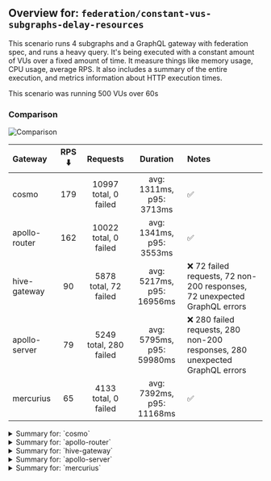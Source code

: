## Overview for: `federation/constant-vus-subgraphs-delay-resources`


This scenario runs 4 subgraphs and a GraphQL gateway with federation spec, and runs a heavy query. It's being executed with a constant amount of VUs over a fixed amount of time. It measure things like memory usage, CPU usage, average RPS. It also includes a summary of the entire execution, and metrics information about HTTP execution times.


This scenario was running 500 VUs over 60s


### Comparison


<img src="https://imagedelivery.net/KYe9TScr4TldYHA48pczVg/bbf7d1a4-7cc7-4bbb-957b-22d7f2cda100/public" alt="Comparison" />


| Gateway       | RPS ⬇️ |        Requests        |         Duration          | Notes                                                                       |
| :------------ | :----: | :--------------------: | :-----------------------: | :-------------------------------------------------------------------------- |
| cosmo         |  179   | 10997 total, 0 failed  | avg: 1311ms, p95: 3713ms  | ✅                                                                           |
| apollo-router |  162   | 10022 total, 0 failed  | avg: 1341ms, p95: 3553ms  | ✅                                                                           |
| hive-gateway  |   90   | 5878 total, 72 failed  | avg: 5217ms, p95: 16956ms | ❌ 72 failed requests, 72 non-200 responses, 72 unexpected GraphQL errors    |
| apollo-server |   79   | 5249 total, 280 failed | avg: 5795ms, p95: 59980ms | ❌ 280 failed requests, 280 non-200 responses, 280 unexpected GraphQL errors |
| mercurius     |   65   |  4133 total, 0 failed  | avg: 7392ms, p95: 11168ms | ✅                                                                           |



<details>
  <summary>Summary for: `cosmo`</summary>

  **K6 Output**




```
     ✓ response code was 200
     ✓ no graphql errors
     ✓ valid response structure

     █ setup

     checks.........................: 100.00% ✓ 32931      ✗ 0    
     data_received..................: 965 MB  16 MB/s
     data_sent......................: 13 MB   213 kB/s
     http_req_blocked...............: avg=4.55ms   min=1.35µs  med=3.16µs   max=3.93s  p(90)=5.1µs   p(95)=37.15µs
     http_req_connecting............: avg=3.74ms   min=0s      med=0s       max=3.93s  p(90)=0s      p(95)=0s     
     http_req_duration..............: avg=1.31s    min=3.43ms  med=1.07s    max=8.09s  p(90)=2.62s   p(95)=3.71s  
       { expected_response:true }...: avg=1.31s    min=3.43ms  med=1.07s    max=8.09s  p(90)=2.62s   p(95)=3.71s  
     http_req_failed................: 0.00%   ✓ 0          ✗ 10997
     http_req_receiving.............: avg=499.71ms min=34.13µs med=99.16µs  max=7.16s  p(90)=1.74s   p(95)=2.87s  
     http_req_sending...............: avg=27.59ms  min=7.84µs  med=14.21µs  max=4.59s  p(90)=282.5µs p(95)=52.48ms
     http_req_tls_handshaking.......: avg=0s       min=0s      med=0s       max=0s     p(90)=0s      p(95)=0s     
     http_req_waiting...............: avg=784.15ms min=3.34ms  med=758.44ms max=3.3s   p(90)=1.4s    p(95)=1.68s  
     http_reqs......................: 10997   179.245807/s
     iteration_duration.............: avg=2.72s    min=19.16ms med=2.25s    max=17.18s p(90)=5.6s    p(95)=6.71s  
     iterations.....................: 10977   178.919816/s
     vus............................: 166     min=166      max=500
     vus_max........................: 500     min=500      max=500
```


**Performance Overview**


<img src="https://imagedelivery.net/KYe9TScr4TldYHA48pczVg/caeefc7e-42ea-4b03-1033-ec47c6898b00/public" alt="Performance Overview" />


**Subgraphs Overview**


<img src="https://imagedelivery.net/KYe9TScr4TldYHA48pczVg/2de1152e-6485-4bdb-7060-55014b49ed00/public" alt="Subgraphs Overview" />


**HTTP Overview**


<img src="https://imagedelivery.net/KYe9TScr4TldYHA48pczVg/4ee2ca6a-4bac-42a5-c7ca-ae05fe8f8e00/public" alt="HTTP Overview" />


  </details>

<details>
  <summary>Summary for: `apollo-router`</summary>

  **K6 Output**




```
     ✓ response code was 200
     ✓ no graphql errors
     ✓ valid response structure

     █ setup

     checks.........................: 100.00% ✓ 30006      ✗ 0    
     data_received..................: 879 MB  14 MB/s
     data_sent......................: 12 MB   193 kB/s
     http_req_blocked...............: avg=4.17ms   min=1.55µs  med=3.78µs   max=4.18s  p(90)=6.57µs   p(95)=3.04ms 
     http_req_connecting............: avg=3.58ms   min=0s      med=0s       max=3.44s  p(90)=0s       p(95)=1.89ms 
     http_req_duration..............: avg=1.34s    min=6.71ms  med=1.15s    max=8.87s  p(90)=2.85s    p(95)=3.55s  
       { expected_response:true }...: avg=1.34s    min=6.71ms  med=1.15s    max=8.87s  p(90)=2.85s    p(95)=3.55s  
     http_req_failed................: 0.00%   ✓ 0          ✗ 10022
     http_req_receiving.............: avg=523.41ms min=32.18µs med=158.89µs max=8.37s  p(90)=1.86s    p(95)=2.63s  
     http_req_sending...............: avg=46.19ms  min=8.22µs  med=18.42µs  max=4.49s  p(90)=455.87µs p(95)=26.31ms
     http_req_tls_handshaking.......: avg=0s       min=0s      med=0s       max=0s     p(90)=0s       p(95)=0s     
     http_req_waiting...............: avg=771.75ms min=6.62ms  med=652.77ms max=3.79s  p(90)=1.59s    p(95)=1.91s  
     http_reqs......................: 10022   162.791204/s
     iteration_duration.............: avg=2.97s    min=33.44ms med=2.53s    max=15.65s p(90)=6.02s    p(95)=7.34s  
     iterations.....................: 10002   162.466336/s
     vus............................: 272     min=272      max=500
     vus_max........................: 500     min=500      max=500
```


**Performance Overview**


<img src="https://imagedelivery.net/KYe9TScr4TldYHA48pczVg/5fac7ca9-fd67-4aa4-3d5a-58e95dd7d100/public" alt="Performance Overview" />


**Subgraphs Overview**


<img src="https://imagedelivery.net/KYe9TScr4TldYHA48pczVg/397fc4b1-4934-4d49-bc50-408881ef4000/public" alt="Subgraphs Overview" />


**HTTP Overview**


<img src="https://imagedelivery.net/KYe9TScr4TldYHA48pczVg/c4ff99e0-08a1-4c5d-7d0c-17dd5dcac900/public" alt="HTTP Overview" />


  </details>

<details>
  <summary>Summary for: `hive-gateway`</summary>

  **K6 Output**




```
     ✗ response code was 200
      ↳  98% — ✓ 5786 / ✗ 72
     ✗ no graphql errors
      ↳  98% — ✓ 5786 / ✗ 72
     ✓ valid response structure

     █ setup

     checks.........................: 99.17% ✓ 17358     ✗ 144  
     data_received..................: 510 MB 7.9 MB/s
     data_sent......................: 7.0 MB 108 kB/s
     http_req_blocked...............: avg=5.04ms min=1.95µs   med=4.53µs  max=162.32ms p(90)=13.44µs p(95)=60.38ms
     http_req_connecting............: avg=4.88ms min=0s       med=0s      max=143.01ms p(90)=0s      p(95)=59.18ms
     http_req_duration..............: avg=5.21s  min=12.85ms  med=3.22s   max=1m0s     p(90)=5.05s   p(95)=16.95s 
       { expected_response:true }...: avg=4.53s  min=12.85ms  med=3.21s   max=1m0s     p(90)=4.82s   p(95)=8.59s  
     http_req_failed................: 1.22%  ✓ 72        ✗ 5806 
     http_req_receiving.............: avg=6.73ms min=0s       med=95.18µs max=475.67ms p(90)=3.74ms  p(95)=14.79ms
     http_req_sending...............: avg=2.79ms min=9.72µs   med=23.76µs max=317.71ms p(90)=314µs   p(95)=25.4ms 
     http_req_tls_handshaking.......: avg=0s     min=0s       med=0s      max=0s       p(90)=0s      p(95)=0s     
     http_req_waiting...............: avg=5.2s   min=12.72ms  med=3.22s   max=1m0s     p(90)=5s      p(95)=16.91s 
     http_reqs......................: 5878   90.922974/s
     iteration_duration.............: avg=5.3s   min=157.74ms med=3.3s    max=1m0s     p(90)=5.17s   p(95)=17.3s  
     iterations.....................: 5858   90.613607/s
     vus............................: 111    min=111     max=500
     vus_max........................: 500    min=500     max=500
```


**Performance Overview**


<img src="https://imagedelivery.net/KYe9TScr4TldYHA48pczVg/4589dd15-d1fe-4fc4-8bab-9b79ea3ce900/public" alt="Performance Overview" />


**Subgraphs Overview**


<img src="https://imagedelivery.net/KYe9TScr4TldYHA48pczVg/f01d572b-eac0-4f0a-fba2-490fa20a9f00/public" alt="Subgraphs Overview" />


**HTTP Overview**


<img src="https://imagedelivery.net/KYe9TScr4TldYHA48pczVg/b7f2b065-8b9b-4cad-77fb-3232907cbf00/public" alt="HTTP Overview" />


  </details>

<details>
  <summary>Summary for: `apollo-server`</summary>

  **K6 Output**




```
     ✗ response code was 200
      ↳  94% — ✓ 4949 / ✗ 280
     ✗ no graphql errors
      ↳  94% — ✓ 4949 / ✗ 280
     ✓ valid response structure

     █ setup

     checks.........................: 96.36% ✓ 14847     ✗ 560  
     data_received..................: 437 MB 6.6 MB/s
     data_sent......................: 6.2 MB 95 kB/s
     http_req_blocked...............: avg=2.33ms   min=1.32µs   med=2.83µs   max=59.09ms p(90)=190.9µs  p(95)=16.3ms  
     http_req_connecting............: avg=2.28ms   min=0s       med=0s       max=55.78ms p(90)=126.91µs p(95)=14.05ms 
     http_req_duration..............: avg=5.79s    min=12.69ms  med=2.09s    max=1m0s    p(90)=3.37s    p(95)=59.97s  
       { expected_response:true }...: avg=2.74s    min=12.69ms  med=2.06s    max=59.79s  p(90)=2.64s    p(95)=3.32s   
     http_req_failed................: 5.33%  ✓ 280       ✗ 4969 
     http_req_receiving.............: avg=159.6µs  min=0s       med=102.12µs max=26.19ms p(90)=169.14µs p(95)=199.88µs
     http_req_sending...............: avg=194.13µs min=8.05µs   med=14.35µs  max=53.99ms p(90)=96.92µs  p(95)=1.09ms  
     http_req_tls_handshaking.......: avg=0s       min=0s       med=0s       max=0s      p(90)=0s       p(95)=0s      
     http_req_waiting...............: avg=5.79s    min=12.59ms  med=2.09s    max=1m0s    p(90)=3.37s    p(95)=59.97s  
     http_reqs......................: 5249   79.703946/s
     iteration_duration.............: avg=5.83s    min=421.83ms med=2.11s    max=1m0s    p(90)=3.44s    p(95)=1m0s    
     iterations.....................: 5229   79.400254/s
     vus............................: 33     min=33      max=500
     vus_max........................: 500    min=500     max=500
```


**Performance Overview**


<img src="https://imagedelivery.net/KYe9TScr4TldYHA48pczVg/98430e97-0b08-49b6-3a46-d3b20dd3f000/public" alt="Performance Overview" />


**Subgraphs Overview**


<img src="https://imagedelivery.net/KYe9TScr4TldYHA48pczVg/76880a67-140a-4324-693d-a73f15907f00/public" alt="Subgraphs Overview" />


**HTTP Overview**


<img src="https://imagedelivery.net/KYe9TScr4TldYHA48pczVg/0ca35873-d09a-43da-556c-620651acf700/public" alt="HTTP Overview" />


  </details>

<details>
  <summary>Summary for: `mercurius`</summary>

  **K6 Output**




```
     ✓ response code was 200
     ✓ no graphql errors
     ✓ valid response structure

     █ setup

     checks.........................: 100.00% ✓ 12339     ✗ 0    
     data_received..................: 363 MB  5.7 MB/s
     data_sent......................: 4.9 MB  78 kB/s
     http_req_blocked...............: avg=2.83ms   min=1.49µs   med=4.58µs  max=57.19ms  p(90)=1.88ms   p(95)=37.5ms  
     http_req_connecting............: avg=2.78ms   min=0s       med=0s      max=57.16ms  p(90)=1.49ms   p(95)=37.22ms 
     http_req_duration..............: avg=7.39s    min=15.71ms  med=7.28s   max=16.16s   p(90)=9.1s     p(95)=11.16s  
       { expected_response:true }...: avg=7.39s    min=15.71ms  med=7.28s   max=16.16s   p(90)=9.1s     p(95)=11.16s  
     http_req_failed................: 0.00%   ✓ 0         ✗ 4133 
     http_req_receiving.............: avg=4.8ms    min=40.87µs  med=114.5µs max=428.72ms p(90)=200.67µs p(95)=387.97µs
     http_req_sending...............: avg=143.93µs min=9µs      med=27.05µs max=9.87ms   p(90)=261.29µs p(95)=1.02ms  
     http_req_tls_handshaking.......: avg=0s       min=0s       med=0s      max=0s       p(90)=0s       p(95)=0s      
     http_req_waiting...............: avg=7.38s    min=15.55ms  med=7.28s   max=16.16s   p(90)=9.09s    p(95)=11.16s  
     http_reqs......................: 4133    65.375733/s
     iteration_duration.............: avg=7.45s    min=604.54ms med=7.29s   max=16.17s   p(90)=9.11s    p(95)=11.27s  
     iterations.....................: 4113    65.059373/s
     vus............................: 93      min=93      max=500
     vus_max........................: 500     min=500     max=500
```


**Performance Overview**


<img src="https://imagedelivery.net/KYe9TScr4TldYHA48pczVg/f07b68e6-e5fc-4339-0e67-b4c38a6a7f00/public" alt="Performance Overview" />


**Subgraphs Overview**


<img src="https://imagedelivery.net/KYe9TScr4TldYHA48pczVg/87a12956-3656-4792-9235-1330d98b0000/public" alt="Subgraphs Overview" />


**HTTP Overview**


<img src="https://imagedelivery.net/KYe9TScr4TldYHA48pczVg/b49d8b7c-6147-44d8-b403-91ab8cb0fa00/public" alt="HTTP Overview" />


  </details>